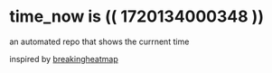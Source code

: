# time_now is (( 1720134000348 ))

an automated repo that shows the currnent time

inspired by [breakingheatmap](https://github.com/breakingheatmap/breakingheatmap)